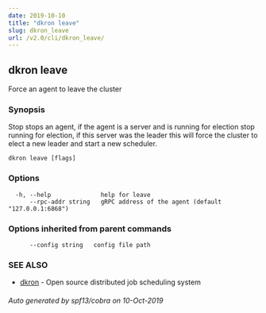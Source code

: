 ```yaml
---
date: 2019-10-10
title: "dkron leave"
slug: dkron_leave
url: /v2.0/cli/dkron_leave/
---
```

## dkron leave

Force an agent to leave the cluster

### Synopsis

Stop stops an agent, if the agent is a server and is running for election
	stop running for election, if this server was the leader
	this will force the cluster to elect a new leader and start a new scheduler.

```
dkron leave [flags]
```

### Options

```
  -h, --help              help for leave
      --rpc-addr string   gRPC address of the agent (default "127.0.0.1:6868")
```

### Options inherited from parent commands

```
      --config string   config file path
```

### SEE ALSO

* [dkron](/docs/v2/cli/dkron/)	 - Open source distributed job scheduling system

###### Auto generated by spf13/cobra on 10-Oct-2019
